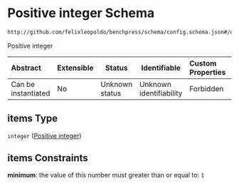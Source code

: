 # Positive integer Schema

```txt
http://github.com/felixleopoldo/benchpress/schema/config.schema.json#/definitions/flexnatnum/anyOf/1/items
```

Positive integer


| Abstract            | Extensible | Status         | Identifiable            | Custom Properties | Additional Properties | Access Restrictions | Defined In                                                                  |
| :------------------ | ---------- | -------------- | ----------------------- | :---------------- | --------------------- | ------------------- | --------------------------------------------------------------------------- |
| Can be instantiated | No         | Unknown status | Unknown identifiability | Forbidden         | Allowed               | none                | [config.schema.json\*](../../out/config.schema.json "open original schema") |

## items Type

`integer` ([Positive integer](config-definitions-positive-integer.md))

## items Constraints

**minimum**: the value of this number must greater than or equal to: `1`
